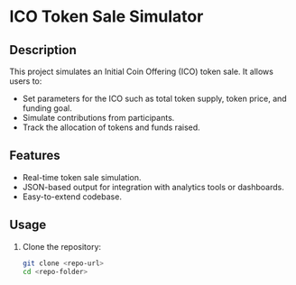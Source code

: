 # ICO Token Sale Simulator

## Description
This project simulates an Initial Coin Offering (ICO) token sale. It allows users to:
- Set parameters for the ICO such as total token supply, token price, and funding goal.
- Simulate contributions from participants.
- Track the allocation of tokens and funds raised.

## Features
- Real-time token sale simulation.
- JSON-based output for integration with analytics tools or dashboards.
- Easy-to-extend codebase.

## Usage
1. Clone the repository:
   ```bash
   git clone <repo-url>
   cd <repo-folder>
